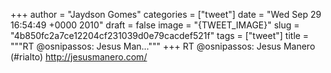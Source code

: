 
+++
author = "Jaydson Gomes"
categories = ["tweet"]
date = "Wed Sep 29 16:54:49 +0000 2010"
draft = false
image = "{TWEET_IMAGE}"
slug = "4b850fc2a7ce12204cf231039d0e79cacdef521f"
tags = ["tweet"]
title = """RT @osnipassos: Jesus Man..."""
+++
RT @osnipassos: Jesus Manero (#rialto) http://jesusmanero.com/

